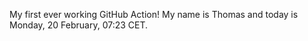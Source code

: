 My first ever working GitHub Action!
My name is Thomas and today is Monday, 20 February, 07:23 CET. 
